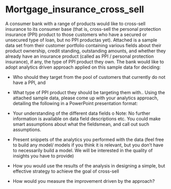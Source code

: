 # Mortgage_insurance_cross_sell

A consumer bank with a range of products would like to cross-sell insurance to its consumer base (that is, cross-sell the personal protection insurance (PPI) product to those customers who have a secured or unsecured type of loan, but no PPI productas yet). 
Attached is a sample data set from their customer portfolio containing various fields about their product ownership, credit standing, outstanding amounts, and whether they already have an insurance product (called as PPI / personal protection insurance), if any, the type of PPI product they own.
The bank would like to adopt analytics driven approach applied on this sample data for deciding:
-	Who should they target from the pool of customers that currently do not have a PPI, and
-	What type of PPI product they should be targeting them with..
Using the attached sample data, please come up with your analytics approach, detailing the following in a PowerPoint presentation format:
-	Your understanding of the different data fields
o	Note: No further information is available on data field descriptions etc. You could make smart assumptions about what the fieldsmean, and call out such assumptions.

-	Present snippets of the analytics you performed with the data (feel free to build any model/ models if you think it is relevant, but you don’t have to necessarily build a model. We will be interested in the quality of insights you have to provide)

-	How you would use the results of the analysis in designing a simple, but effective strategy to achieve the goal of cross-sell

-	How would you measure the improvement driven by the approach?
